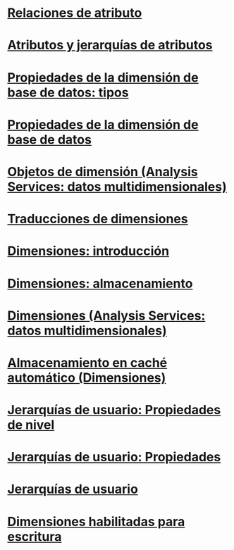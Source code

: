 # [Relaciones de atributo](attribute-relationships.md)
# [Atributos y jerarquías de atributos](attributes-and-attribute-hierarchies.md)
# [Propiedades de la dimensión de base de datos: tipos](database-dimension-properties-types.md)
# [Propiedades de la dimensión de base de datos](database-dimension-properties.md)
# [Objetos de dimensión (Analysis Services: datos multidimensionales)](dimension-objects-analysis-services-multidimensional-data.md)
# [Traducciones de dimensiones](dimension-translations.md)
# [Dimensiones: introducción](dimensions-introduction.md)
# [Dimensiones: almacenamiento](dimensions-storage.md)
# [Dimensiones (Analysis Services: datos multidimensionales)](dimensions-analysis-services-multidimensional-data.md)
# [Almacenamiento en caché automático (Dimensiones)](proactive-caching-dimensions.md)
# [Jerarquías de usuario: Propiedades de nivel](user-hierarchies-level-properties.md)
# [Jerarquías de usuario: Propiedades](user-hierarchies-properties.md)
# [Jerarquías de usuario](user-hierarchies.md)
# [Dimensiones habilitadas para escritura](write-enabled-dimensions.md)
